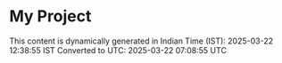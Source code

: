 # My Project

This content is dynamically generated in Indian Time (IST): 2025-03-22 12:38:55 IST
Converted to UTC: 2025-03-22 07:08:55 UTC
